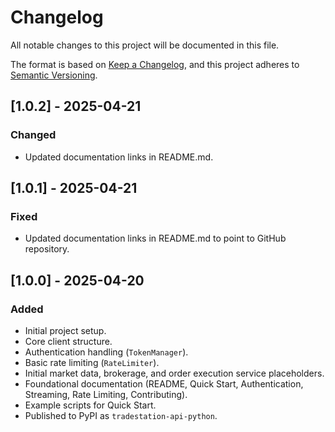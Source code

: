 # Changelog

All notable changes to this project will be documented in this file.

The format is based on [Keep a Changelog](https://keepachangelog.com/en/1.0.0/),
and this project adheres to [Semantic Versioning](https://semver.org/spec/v2.0.0.html).

## [1.0.2] - 2025-04-21

### Changed
- Updated documentation links in README.md.

## [1.0.1] - 2025-04-21

### Fixed
- Updated documentation links in README.md to point to GitHub repository.

## [1.0.0] - 2025-04-20

### Added
- Initial project setup.
- Core client structure.
- Authentication handling (`TokenManager`).
- Basic rate limiting (`RateLimiter`).
- Initial market data, brokerage, and order execution service placeholders.
- Foundational documentation (README, Quick Start, Authentication, Streaming, Rate Limiting, Contributing).
- Example scripts for Quick Start.
- Published to PyPI as `tradestation-api-python`. 